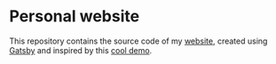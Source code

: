 # Personal website

This repository contains the source code of my [website](http://jramirez.me/), created using [Gatsby](https://www.gatsbyjs.org/) and inspired by this [cool demo](https://codepen.io/genarocolusso/pen/xONEXg).

